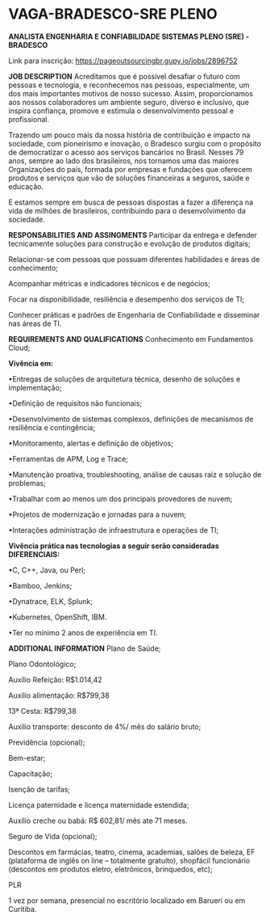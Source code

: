# VAGA-BRADESCO-SRE PLENO
**ANALISTA ENGENHARIA E CONFIABILIDADE SISTEMAS PLENO (SRE) - BRADESCO**

Link para inscrição: https://pageoutsourcingbr.gupy.io/jobs/2896752

**JOB DESCRIPTION**
Acreditamos que é possível desafiar o futuro com pessoas e tecnologia, e reconhecemos nas pessoas, especialmente, um dos mais importantes motivos de nosso sucesso. Assim, proporcionamos aos nossos colaboradores um ambiente seguro, diverso e inclusivo, que inspira confiança, promove e estimula o desenvolvimento pessoal e profissional.


Trazendo um pouco mais da nossa história de contribuição e impacto na sociedade, com pioneirismo e inovação, o Bradesco surgiu com o propósito de democratizar o acesso aos serviços bancários no Brasil. Nesses 79 anos, sempre ao lado dos brasileiros, nos tornamos uma das maiores Organizações do país, formada por empresas e fundações que oferecem produtos e serviços que vão de soluções financeiras a seguros, saúde e educação.


E estamos sempre em busca de pessoas dispostas a fazer a diferença na vida de milhões de brasileiros, contribuindo para o desenvolvimento da sociedade.

**RESPONSABILITIES AND ASSINGMENTS**
Participar da entrega e defender tecnicamente soluções para construção e evolução de produtos digitais;

Relacionar-se com pessoas que possuam diferentes habilidades e áreas de conhecimento;

Acompanhar métricas e indicadores técnicos e de negócios;

​Focar na disponibilidade, resiliência e desempenho dos serviços de TI;

Conhecer práticas e padrões de Engenharia de Confiabilidade e disseminar nas áreas de TI. 

**REQUIREMENTS AND QUALIFICATIONS**
Conhecimento em Fundamentos Cloud;


**Vivência em:**

•Entregas de soluções de arquitetura técnica, desenho de soluções e implementação;

•Definição de requisitos não funcionais;

•Desenvolvimento de sistemas complexos, definições de mecanismos de resiliência e contingência;

•Monitoramento, alertas e definição de objetivos;

•Ferramentas de APM, Log e Trace;

•Manutenção proativa, troubleshooting, análise de causas raiz e solução de problemas;

•Trabalhar com ao menos um dos principais provedores de nuvem;

•Projetos de modernização e jornadas para a nuvem;

•Interações administração de infraestrutura e operações de TI;


**Vivência prática nas tecnologias a seguir serão consideradas DIFERENCIAIS:**

•C, C++, Java, ou Perl;

•Bamboo, Jenkins;

•Dynatrace, ELK, Splunk;

•Kubernetes, OpenShift, IBM.

•Ter no mínimo 2 anos de experiência em TI.

**ADDITIONAL INFORMATION**
Plano de Saúde;

Plano Odontológico;

Auxílio Refeição: R$1.014,42 

Auxílio alimentação: R$799,38

13ª Cesta: R$799,38

Auxílio transporte: desconto de 4%/ mês do salário bruto;

Previdência (opcional);

Bem-estar;

Capacitação;

Isenção de tarifas; 

Licença paternidade e licença maternidade estendida;

Auxílio creche ou babá: R$ 602,81/ mês ate 71 meses.

Seguro de Vida (opcional);

Descontos em farmácias, teatro, cinema, academias, salões de beleza, EF (plataforma de inglês on line – totalmente gratuito), shopfácil funcionário (descontos em produtos eletro, eletrônicos, brinquedos, etc);

PLR

1 vez por semana, presencial no escritório localizado em Barueri ou em Curitiba.
